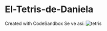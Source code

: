 # El-Tetris-de-Daniela
Created with CodeSandbox
Se ve así:
![tetris](https://github.com/user-attachments/assets/657852f8-e8f1-4769-88b6-89c6a5838673)


